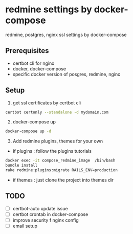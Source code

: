 # redmine settings by docker-compose
redmine, postgres, nginx ssl settings by docker-compose

## Prerequisites
* certbot cli for nginx
* docker, docker-compose
* specific docker version of posgres, redmine, nginx

## Setup
1. get ssl certificates by certbot cli
```bash
certbot certonly --standalone -d mydomain.com
```
2. docker-compose up
```bash
docker-compose up -d
```
3. Add redmine plugins, themes for your own
- if plugins : follow the plugins tutorials
```bash
docker exec -it compose_redmine_image  /bin/bash
bundle install
rake redmine:plugins:migrate RAILS_ENV=production
```
- if themes : just clone the project into themes dir

## TODO
- [ ] certbot-auto update issue
- [ ] certbot crontab in docker-compose
- [ ] improve security f nginx config
- [ ] email setup
